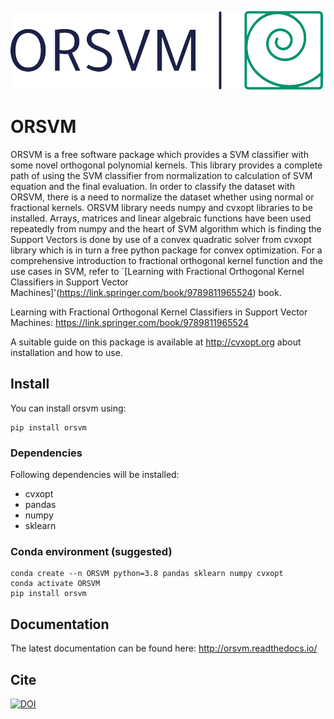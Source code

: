 ![LOGO](docs/_static/identicons.png)

# ORSVM 

ORSVM is a free software package which provides a SVM classifier with  some novel orthogonal polynomial kernels.
This library provides a complete path of using the SVM classifier from normalization to calculation of SVM equation and the final evaluation.
In order to classify the dataset with ORSVM, there is a need to normalize the dataset whether using normal or fractional kernels.
ORSVM library needs numpy and cvxopt libraries to be installed. Arrays, matrices and linear algebraic functions have been used repeatedly from numpy and
 the heart of SVM algorithm which is finding the Support Vectors is done by use of a convex quadratic solver from cvxopt library which is in turn a free python package for 
 convex optimization. 
 For a comprehensive introduction to fractional orthogonal kernel function and the use cases in SVM, refer to `[Learning with Fractional Orthogonal Kernel Classifiers in Support Vector Machines]'(https://link.springer.com/book/9789811965524) book.
 
Learning with Fractional Orthogonal Kernel Classifiers in Support Vector Machines: https://link.springer.com/book/9789811965524

A suitable guide on this package is available at http://cvxopt.org about installation and how to use.
 

 ## Install
 You can install orsvm using:
```
pip install orsvm
```

### Dependencies
Following dependencies will be installed:
- cvxopt
- pandas
- numpy
- sklearn

### Conda environment (suggested)
```
conda create --n ORSVM python=3.8 pandas sklearn numpy cvxopt
conda activate ORSVM
pip install orsvm
```

## Documentation
The latest documentation can be found here: http://orsvm.readthedocs.io/

## Cite
[![DOI](https://zenodo.org/badge/409558175.svg)](https://zenodo.org/badge/latestdoi/409558175)

